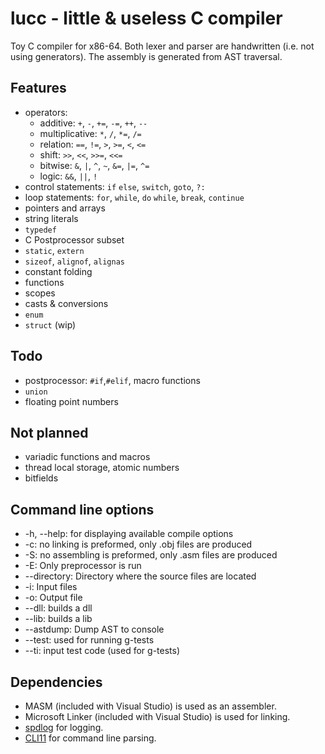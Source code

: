 # lucc - little & useless C compiler
Toy C compiler for x86-64. Both lexer and parser are handwritten (i.e. not using generators).
The assembly is generated from AST traversal. 

## Features
  * operators:
    - additive: `+`, `-`, `+=`, `-=`, `++`, `--`
    - multiplicative: `*`, `/`, `*=`, `/=`
    - relation: `==`, `!=`, `>`, `>=`, `<`, `<=`
    - shift: `>>`, `<<`, `>>=`, `<<=`
    - bitwise: `&`, `|`, `^`, `~`, `&=`, `|=`, `^=`
    - logic: `&&`, `||`, `!`
  * control statements: `if` `else`, `switch`, `goto`, `?:`
  * loop statements: `for`, `while`, `do` `while`, `break`, `continue`
  * pointers and arrays
  * string literals
  * `typedef`
  * C Postprocessor subset
  * `static`, `extern`
  * `sizeof`, `alignof`, `alignas`
  * constant folding
  * functions
  * scopes
  * casts & conversions
  * `enum`
  * `struct` (wip)

## Todo
  * postprocessor: `#if`,`#elif`, macro functions
  * `union`
  * floating point numbers
 
## Not planned
  * variadic functions and macros
  * thread local storage, atomic numbers
  * bitfields

## Command line options
  * -h, --help: for displaying available compile options
  * -c: no linking is preformed, only .obj files are produced
  * -S: no assembling is preformed, only .asm files are produced
  * -E: Only preprocessor is run
  * --directory: Directory where the source files are located
  * -i: Input files
  * -o: Output file
  * --dll: builds a dll
  *	--lib: builds a lib
  * --astdump: Dump AST to console
  * --test: used for running g-tests
  * --ti: input test code (used for g-tests)

## Dependencies
  * MASM (included with Visual Studio) is used as an assembler.
  * Microsoft Linker (included with Visual Studio) is used for linking.
  * [spdlog](https://github.com/gabime/spdlog) for logging.
  * [CLI11](https://github.com/CLIUtils/CLI11) for command line parsing.
